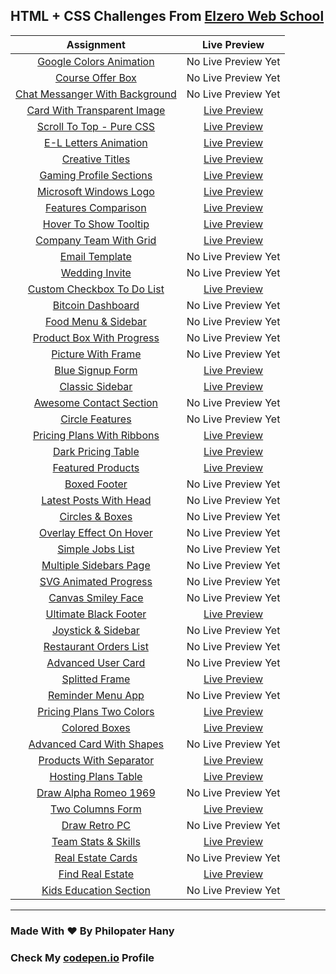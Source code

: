 ## HTML + CSS Challenges From [Elzero Web School]()

|                                          Assignment                                           |                                                    Live Preview                                                    |
| :-------------------------------------------------------------------------------------------: | :----------------------------------------------------------------------------------------------------------------: |
|        [Google Colors Animation](https://elzero.org/frontend-google-colors-animation/)        |                                                No Live Preview Yet                                                 |
|               [Course Offer Box](https://elzero.org/frontend-course-offer-box/)               |                                                No Live Preview Yet                                                 |
| [Chat Messanger With Background](https://elzero.org/frontend-chat-messenger-with-background/) |                                                No Live Preview Yet                                                 |
|     [Card With Transparent Image](https://elzero.org/frontend-card-with-transparent-img/)     | [Live Preview](https://philopaterhany.github.io/Frontend-Challenges/Card%20With%20Transparent%20Image/index.html)  |
|        [Scroll To Top - Pure CSS](https://elzero.org/frontend-scroll-to-top-pure-css/)        | [Live Preview](https://philopaterhany.github.io/Frontend-Challenges/Scroll%20To%20Top%20-%20Pure%20CSS/index.html) |
|          [E-L Letters Animation](https://elzero.org/frontend-el-letters-animations/)          |          [Live Preview](https://philopaterhany.github.io/Frontend-Challenges/E-L%20Animation/index.html)           |
|                [Creative Titles](https://elzero.org/frontend-creative-titles/)                |         [Live Preview](https://philopaterhany.github.io/Frontend-Challenges/Creative%20Titles/index.html)          |
|        [Gaming Profile Sections](https://elzero.org/frontend-gaming-profile-sections/)        |    [Live Preview](https://philopaterhany.github.io/Frontend-Challenges/Gaming%20Profile%20Sections/index.html)     |
|         [Microsoft Windows Logo](https://elzero.org/frontend-microsoft-windows-logo/)         |     [Live Preview](https://philopaterhany.github.io/Frontend-Challenges/Microsoft%20Windows%20Logo/index.html)     |
|            [Features Comparison](https://elzero.org/frontend-features-comparison/)            |       [Live Preview](https://philopaterhany.github.io/Frontend-Challenges/Features%20Comparison/index.html)        |
|          [Hover To Show Tooltip](https://elzero.org/frontend-hover-to-show-tooltip/)          |    [Live Preview](https://philopaterhany.github.io/Frontend-Challenges/Hover%20To%20Show%20Tooltip/index.html)     |
|             [Company Team With Grid](https://elzero.org/company-team-with-grid/)              |    [Live Preview](https://philopaterhany.github.io/Frontend-Challenges/Company%20Team%20With%20Grid/index.html)    |
|        [Email Template](https://elzero.org/frontend-orange-responsive-email-template/)        |                                                No Live Preview Yet                                                 |
|                 [Wedding Invite](https://elzero.org/frontend-wedding-invite/)                 |                                                No Live Preview Yet                                                 |
|     [Custom Checkbox To Do List](https://elzero.org/frontend-custom-checkbox-todo-list/)      | [Live Preview](https://philopaterhany.github.io/Frontend-Challenges/Custom%20Checkbox%20To%20Do%20List/index.html) |
|              [Bitcoin Dashboard](https://elzero.org/frontend-bitcoin-dashboard/)              |                                                No Live Preview Yet                                                 |
|           [Food Menu & Sidebar](https://elzero.org/frontend-food-menu-and-sidebar/)           |                                                No Live Preview Yet                                                 |
|      [Product Box With Progress](https://elzero.org/frontend-product-box-with-progress/)      |                                                No Live Preview Yet                                                 |
|             [Picture With Frame](https://elzero.org/frontend-picture-with-frame/)             |                                                No Live Preview Yet                                                 |
|               [Blue Signup Form](https://elzero.org/frontend-blue-signup-form/)               |        [Live Preview](https://philopaterhany.github.io/Frontend-Challenges/Blue%20Signup%20Form/index.html)        |
|                [Classic Sidebar](https://elzero.org/frontend-classic-sidebar/)                |         [Live Preview](https://philopaterhany.github.io/Frontend-Challenges/Classic%20Sidebar/index.html)          |
|        [Awesome Contact Section](https://elzero.org/frontend-awesome-contact-section/)        |                                                No Live Preview Yet                                                 |
|                [Circle Features](https://elzero.org/frontend-circle-features/)                |                                                No Live Preview Yet                                                 |
|     [Pricing Plans With Ribbons](https://elzero.org/frontend-pricing-plans-with-ribbons/)     |  [Live Preview](https://philopaterhany.github.io/Frontend-Challenges/Pricing%20Plans%20With%20Ribbons/index.html)  |
|             [Dark Pricing Table](https://elzero.org/frontend-dark-pricing-table/)             |       [Live Preview](https://philopaterhany.github.io/Frontend-Challenges/Dark%20Pricing%20Table/index.html)       |
|              [Featured Products](https://elzero.org/frontend-featured-products/)              |        [Live Preview](https://philopaterhany.github.io/Frontend-Challenges/Featured%20Products/index.html)         |
|                   [Boxed Footer](https://elzero.org/frontend-boxed-footer/)                   |                                                No Live Preview Yet                                                 |
|         [Latest Posts With Head](https://elzero.org/frontend-latest-posts-with-head/)         |                                                No Live Preview Yet                                                 |
|               [Circles & Boxes](https://elzero.org/frontend-circles-and-boxes/)               |                                                No Live Preview Yet                                                 |
|       [Overlay Effect On Hover](https://elzero.org/frontend-overlay-effects-on-hover/)        |                                                No Live Preview Yet                                                 |
|               [Simple Jobs List](https://elzero.org/frontend-simple-jobs-list/)               |                                                No Live Preview Yet                                                 |
|         [Multiple Sidebars Page](https://elzero.org/frontend-multiple-sidebars-page/)         |                                                No Live Preview Yet                                                 |
|      [SVG Animated Progress](https://elzero.org/frontend-svg-circle-animated-progress/)       |                                                No Live Preview Yet                                                 |
|          [Canvas Smiley Face](https://elzero.org/frontend-smiley-face-with-canvas/)           |                                                No Live Preview Yet                                                 |
|          [Ultimate Black Footer](https://elzero.org/frontend-ultimate-black-footer/)          |     [Live Preview](https://philopaterhany.github.io/Frontend-Challenges/Ultimate%20Black%20Footer/index.html)      |
|            [Joystick & Sidebar](https://elzero.org/frontend-joystick-and-sidebar/)            |                                                No Live Preview Yet                                                 |
|         [Restaurant Orders List](https://elzero.org/frontend-restaurant-orders-list/)         |                                                No Live Preview Yet                                                 |
|             [Advanced User Card](https://elzero.org/frontend-advanced-user-card/)             |                                                No Live Preview Yet                                                 |
|                 [Splitted Frame](https://elzero.org/frontend-splitted-frame/)                 |          [Live Preview](https://philopaterhany.github.io/Frontend-Challenges/Splitted%20Frame/index.html)          |
|              [Reminder Menu App](https://elzero.org/frontend-reminder-menu-app/)              |                                                No Live Preview Yet                                                 |
|       [Pricing Plans Two Colors](https://elzero.org/frontend-pricing-plans-two-colors/)       |   [Live Preview](https://philopaterhany.github.io/Frontend-Challenges/Pricing%20Plans%20Two%20Colors/index.html)   |
|                  [Colored Boxes](https://elzero.org/frontend-colored-boxes/)                  |          [Live Preview](https://philopaterhany.github.io/Frontend-Challenges/Colored%20Boxes/index.html)           |
|      [Advanced Card With Shapes](https://elzero.org/frontend-advanced-card-with-shapes/)      |                                                No Live Preview Yet                                                 |
|        [Products With Separator](https://elzero.org/frontend-products-with-separator/)        |    [Live Preview](https://philopaterhany.github.io/Frontend-Challenges/Products%20With%20Separator/index.html)     |
|            [Hosting Plans Table](https://elzero.org/frontend-hosting-plans-table/)            |      [Live Preview](https://philopaterhany.github.io/Frontend-Challenges/Hosting%20Plans%20Table/index.html)       |
|          [Draw Alpha Romeo 1969](https://elzero.org/frontend-alpha-romeo-1969-car/)           |                                                No Live Preview Yet                                                 |
|               [Two Columns Form](https://elzero.org/frontend-two-columns-form/)               |        [Live Preview](https://philopaterhany.github.io/Frontend-Challenges/Two%20Columns%20Form/index.html)        |
|                  [Draw Retro PC](https://elzero.org/frontend-draw-retro-pc/)                  |                                                No Live Preview Yet                                                 |
|       [Team Stats & Skills](https://elzero.org/frontend-team-skills-and-stats-design/)        |    [Live Preview](https://philopaterhany.github.io/Frontend-Challenges/Team%20Stats%20%26%20Skills/index.html)     |
|              [Real Estate Cards](https://elzero.org/frontend-real-estate-cards/)              |                                                No Live Preview Yet                                                 |
|               [Find Real Estate](https://elzero.org/frontend-find-real-estate/)               |    [Live Preview](https://philopaterhany.github.io/Frontend-Challenges/Find%20Your%20Real%20Estate/index.html)     |
|         [Kids Education Section](https://elzero.org/frontend-kids-education-section/)         |                                                No Live Preview Yet                                                 |

---

### Made With :heart: By Philopater Hany

### Check My [codepen.io](https://codepen.io/Rafay12/collections/?grid_type=list) Profile
